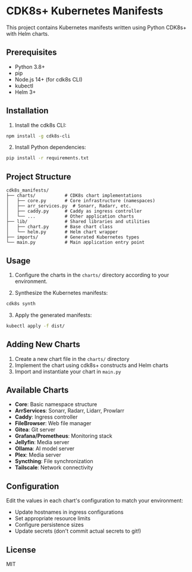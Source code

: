 # CDK8s+ Kubernetes Manifests

This project contains Kubernetes manifests written using Python CDK8s+ with Helm charts.

## Prerequisites

- Python 3.8+
- pip
- Node.js 14+ (for cdk8s CLI)
- kubectl
- Helm 3+

## Installation

1. Install the cdk8s CLI:

```bash
npm install -g cdk8s-cli
```

2. Install Python dependencies:

```bash
pip install -r requirements.txt
```

## Project Structure

```
cdk8s_manifests/
├── charts/           # CDK8s chart implementations
│   ├── core.py       # Core infrastructure (namespaces)
│   ├── arr_services.py  # Sonarr, Radarr, etc.
│   ├── caddy.py      # Caddy as ingress controller
│   └── ...           # Other application charts
├── lib/              # Shared libraries and utilities
│   ├── chart.py      # Base chart class
│   └── helm.py       # Helm chart wrapper
├── imports/          # Generated Kubernetes types
└── main.py           # Main application entry point
```

## Usage

1. Configure the charts in the `charts/` directory according to your environment.

2. Synthesize the Kubernetes manifests:

```bash
cdk8s synth
```

3. Apply the generated manifests:

```bash
kubectl apply -f dist/
```

## Adding New Charts

1. Create a new chart file in the `charts/` directory
2. Implement the chart using cdk8s+ constructs and Helm charts
3. Import and instantiate your chart in `main.py`

## Available Charts

- **Core**: Basic namespace structure
- **ArrServices**: Sonarr, Radarr, Lidarr, Prowlarr
- **Caddy**: Ingress controller
- **FileBrowser**: Web file manager
- **Gitea**: Git server
- **Grafana/Prometheus**: Monitoring stack
- **Jellyfin**: Media server
- **Ollama**: AI model server
- **Plex**: Media server
- **Syncthing**: File synchronization
- **Tailscale**: Network connectivity

## Configuration

Edit the values in each chart's configuration to match your environment:

- Update hostnames in ingress configurations
- Set appropriate resource limits
- Configure persistence sizes
- Update secrets (don't commit actual secrets to git!)

## License

MIT